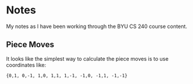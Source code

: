 # Notes

My notes as I have been working through the BYU CS 240 course content.

## Piece Moves

It looks like the simplest way to calculate the piece moves is to use coordinates like:
```
{0,1, 0,-1, 1,0, 1,1, 1,-1, -1,0, -1,1, -1,-1}
```
